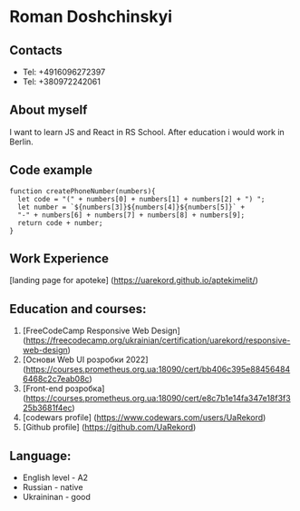 # Roman Doshchinskyi

## Contacts
* Tel: +4916096272397
* Tel: +380972242061

## About myself
I want to learn JS and React in RS School. After education i would work in Berlin.

## Code example 
```
function createPhoneNumber(numbers){
  let code = "(" + numbers[0] + numbers[1] + numbers[2] + ") ";
  let number = `${numbers[3]}${numbers[4]}${numbers[5]}` +
  "-" + numbers[6] + numbers[7] + numbers[8] + numbers[9];
  return code + number;
}
```
## Work Experience
[landing page for apoteke] (https://uarekord.github.io/aptekimelit/)

## Education and courses:
1. [FreeCodeCamp Responsive Web Design] (https://freecodecamp.org/ukrainian/certification/uarekord/responsive-web-design)
2. [Основи Web UI розробки 2022] (https://courses.prometheus.org.ua:18090/cert/bb406c395e884564846468c2c7eab08c)
3. [Front-end розробка] (https://courses.prometheus.org.ua:18090/cert/e8c7b1e14fa347e18f3f325b3681f4ec)
4. [codewars profile] (https://www.codewars.com/users/UaRekord) 
5. [Github profile] (https://github.com/UaRekord) 

## Language:
* English level - A2
* Russian - native
* Ukraininan - good

